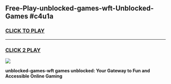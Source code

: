 
## Free-Play-unblocked-games-wft-Unblocked-Games #c4u1a
<h3>
<a href="https://news.freeplayer.one?title=unblocked-games-wft&ref=8M">CLICK TO PLAY</a></h3>
<hr>

<h3>
<a href="https://news.freeplayer.one?title=unblocked-games-wft&ref=8M">CLICK 2 PLAY</a>
  
</h3>

<a href="https://news.freeplayer.one?title=unblocked-games-wft&ref=8M"><img src="https://clearcache.store/games.png"></a>


**unblocked-games-wft games unblocked: Your Gateway to Fun and Accessible Online Gaming**
